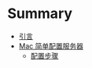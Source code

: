 # Summary

* [引言](README.md)
* [Mac 简单配置服务器](configSimple/README.md)
    * [配置步骤](configSimple/configSimple.md)

